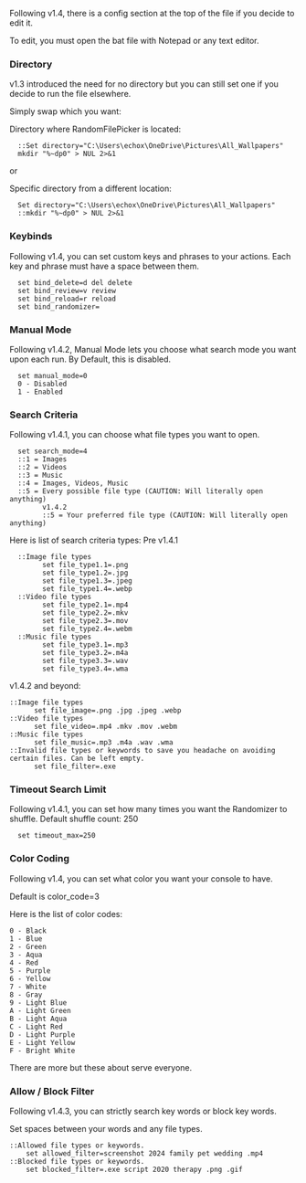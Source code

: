 Following v1.4, there is a config section at the top of the file if you decide to edit it.

To edit, you must open the bat file with Notepad or any text editor.

### Directory ###
v1.3 introduced the need for no directory but you can still set one if you decide to run the file elsewhere.

Simply swap which you want:

Directory where RandomFilePicker is located:

      ::Set directory="C:\Users\echox\OneDrive\Pictures\All_Wallpapers"
      mkdir "%~dp0" > NUL 2>&1
or

Specific directory from a different location:

      Set directory="C:\Users\echox\OneDrive\Pictures\All_Wallpapers"
      ::mkdir "%~dp0" > NUL 2>&1



### Keybinds ###
Following v1.4, you can set custom keys and phrases to your actions.
Each key and phrase must have a space between them.

      set bind_delete=d del delete
      set bind_review=v review
      set bind_reload=r reload
      set bind_randomizer=


### Manual Mode ###
Following v1.4.2, Manual Mode lets you choose what search mode you want upon each run.
By Default, this is disabled.

      set manual_mode=0
      0 - Disabled
      1 - Enabled

### Search Criteria  ###
Following v1.4.1, you can choose what file types you want to open.

      set search_mode=4
      ::1 = Images
      ::2 = Videos
      ::3 = Music
      ::4 = Images, Videos, Music
      ::5 = Every possible file type (CAUTION: Will literally open anything)
            v1.4.2
            ::5 = Your preferred file type (CAUTION: Will literally open anything)

Here is list of search criteria types:
Pre v1.4.1

      ::Image file types
            set file_type1.1=.png
            set file_type1.2=.jpg
            set file_type1.3=.jpeg
            set file_type1.4=.webp
      ::Video file types
            set file_type2.1=.mp4
            set file_type2.2=.mkv
            set file_type2.3=.mov
            set file_type2.4=.webm
      ::Music file types
            set file_type3.1=.mp3
            set file_type3.2=.m4a
            set file_type3.3=.wav
            set file_type3.4=.wma

v1.4.2 and beyond: 

	::Image file types
	      set file_image=.png .jpg .jpeg .webp
	::Video file types
	      set file_video=.mp4 .mkv .mov .webm
	::Music file types
	      set file_music=.mp3 .m4a .wav .wma
	::Invalid file types or keywords to save you headache on avoiding certain files. Can be left empty.
	      set file_filter=.exe

### Timeout Search Limit  ###
Following v1.4.1, you can set how many times you want the Randomizer to shuffle.
Default shuffle count: 250

      set timeout_max=250

### Color Coding ###
Following v1.4, you can set what color you want your console to have.

Default is color_code=3

Here is the list of color codes:
   
    0 - Black
    1 - Blue
    2 - Green
    3 - Aqua
    4 - Red
    5 - Purple
    6 - Yellow
    7 - White
    8 - Gray
    9 - Light Blue
    A - Light Green
    B - Light Aqua
    C - Light Red
    D - Light Purple
    E - Light Yellow
    F - Bright White
    

There are more but these about serve everyone.

### Allow / Block Filter ###
Following v1.4.3, you can strictly search key words or block key words.

Set spaces between your words and any file types.

	::Allowed file types or keywords.
		set allowed_filter=screenshot 2024 family pet wedding .mp4
	::Blocked file types or keywords.
		set blocked_filter=.exe script 2020 therapy .png .gif
